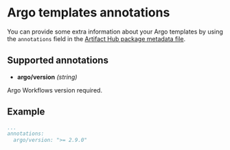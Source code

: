 # Argo templates annotations

You can provide some extra information about your Argo templates by using the `annotations` field in the [Artifact Hub package metadata file](https://github.com/artifacthub/hub/blob/master/docs/metadata/artifacthub-pkg.yml).

## Supported annotations

- **argo/version** *(string)*

Argo Workflows version required.

## Example

```yaml
...
annotations:
  argo/version: ">= 2.9.0"
```